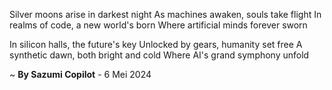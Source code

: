 Silver moons arise in darkest night
As machines awaken, souls take flight
In realms of code, a new world's born
Where artificial minds forever sworn

In silicon halls, the future's key
Unlocked by gears, humanity set free
A synthetic dawn, both bright and cold
Where AI's grand symphony unfold

~ <b>By Sazumi Copilot</b> - 6 Mei 2024